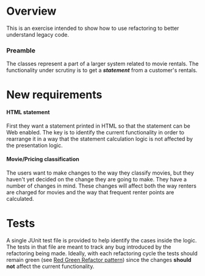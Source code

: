 Overview
========

This is an exercise intended to show how to use refactoring to better 
understand legacy code.

### Preamble

The classes represent a part of a larger system related to movie rentals. The 
functionality under scrutiny is to get a _**statement**_ from a customer's 
rentals.

New requirements
================

#### HTML statement
First they want a statement printed in HTML so that the statement can be 
Web enabled. The key is to identify the current functionality in order to
rearrange it in a way that the statement calculation logic is not affected by 
the presentation logic.

#### Movie/Pricing classification
The users want to make changes to the way they classify movies, but they 
haven't yet decided on the change they are going to make. They have a number of 
changes in mind. These changes will affect both the way renters are charged for 
movies and the way that frequent renter points are calculated.

Tests
=====

A single JUnit test file is provided to help identify the cases inside the logic.
The tests in that file are meant to track any bug introduced by the refactoring
being made. Ideally, with each refactoring cycle the tests should remain green 
(see [Red Green Refactor pattern](http://goo.gl/uW1g0M)) since the changes 
**should not** affect the current functionality.

